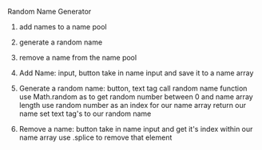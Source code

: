 Random Name Generator

1. add names to a name pool
2. generate a random name
3. remove a name from the name pool

1. Add Name: input, button
    take in name input and save it to a name array

2. Generate a random name: button, text tag
    call random name function
        use Math.random as to get random number between 0 and name array length
        use random number as an index for our name array
        return our name
    set text tag's to our random name 

3. Remove a name: button
    take in name input and get it's index within our name array
    use .splice to remove that element